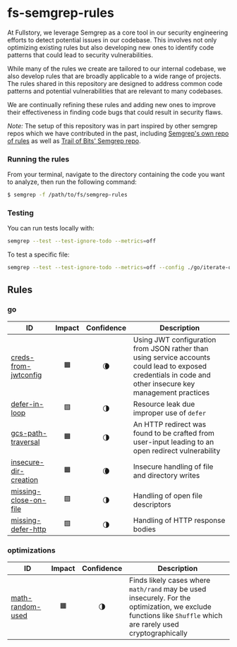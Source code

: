 # fs-semgrep-rules
At Fullstory, we leverage Semgrep as a core tool in our security engineering efforts to detect potential issues in our codebase. This involves not only optimizing existing rules but also developing new ones to identify code patterns that could lead to security vulnerabilities.

While many of the rules we create are tailored to our internal codebase, we also develop rules that are broadly applicable to a wide range of projects. The rules shared in this repository are designed to address common code patterns and potential vulnerabilities that are relevant to many codebases.

We are continually refining these rules and adding new ones to improve their effectiveness in finding code bugs that could result in security flaws.

_Note:_ The setup of this repository was in part inspired by other semgrep repos which we have contributed in the past, including [Semgrep's own repo of rules](https://github.com/semgrep/semgrep-rules) as well as [Trail of Bits' Semgrep repo](https://github.com/trailofbits/semgrep-rules).

### Running the rules

From your terminal, navigate to the directory containing the code you want to analyze, then run the following command:

```bash
$ semgrep -f /path/to/fs/semgrep-rules
```

### Testing

You can run tests locally with:

```bash
semgrep --test --test-ignore-todo --metrics=off
```

To test a specific file:

```bash
semgrep --test --test-ignore-todo --metrics=off --config ./go/iterate-over-empty-map.yaml ./go/iterate-over-empty-map.go
```

## Rules

### go

| ID | Impact | Confidence | Description |
| -- | :----: | :--------: | ----------- |
| [creds-from-jwtconfig](go/creds-from-jwtconfig.yaml) | 🟧 | 🌘 | Using JWT configuration from JSON rather than using service accounts could lead to exposed credentials in code and other insecure key management practices |
| [defer-in-loop](go/defer-in-loop.yaml) | 🟩 | 🌗 | Resource leak due improper use of `defer` |
| [gcs-path-traversal](go/gcs-path-traversal.yaml) | 🟧 | 🌗 | An HTTP redirect was found to be crafted from user-input leading to an open redirect vulnerability |
| [insecure-dir-creation](go/insecure-dir-creation.yaml) | 🟧 | 🌘 | Insecure handling of file and directory writes |
| [missing-close-on-file](go/missing-close-on-file.yaml) | 🟩 | 🌗 | Handling of open file descriptors |
| [missing-defer-http](go/missing-defer-http.yaml) | 🟩 | 🌗 | Handling of HTTP response bodies |


### optimizations

| ID | Impact | Confidence | Description |
| -- | :----: | :--------: | ----------- |
| [math-random-used](optimizations/math-random-used.yaml) | 🟧 | 🌗 | Finds likely cases where `math/rand` may be used insecurely. For the optimization, we exclude functions like `Shuffle` which are rarely used cryptographically |
